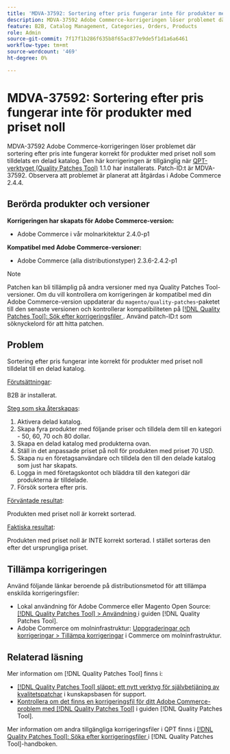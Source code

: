 ```yaml
---
title: 'MDVA-37592: Sortering efter pris fungerar inte för produkter med priset noll'
description: MDVA-37592 Adobe Commerce-korrigeringen löser problemet där sortering efter pris inte fungerar korrekt för produkter med priset noll som tilldelats en delad katalog. Den här korrigeringen är tillgänglig när [QPT-verktyget (Quality Patches Tool)](https://experienceleague.adobe.com/sv/docs/commerce-knowledge-base/kb/announcements/commerce-announcements/magento-quality-patches-released-new-tool-to-self-serve-quality-patches) 1.1.0 är installerat. Patch-ID:t är MDVA-37592. Observera att problemet är planerat att åtgärdas i Adobe Commerce 2.4.4.
feature: B2B, Catalog Management, Categories, Orders, Products
role: Admin
source-git-commit: 7f17f1b286f635b8f65ac877e9de5f1d1a6a6461
workflow-type: tm+mt
source-wordcount: '469'
ht-degree: 0%

---
```


# MDVA-37592: Sortering efter pris fungerar inte för produkter med priset noll

MDVA-37592 Adobe Commerce-korrigeringen löser problemet där sortering efter pris inte fungerar korrekt för produkter med priset noll som tilldelats en delad katalog. Den här korrigeringen är tillgänglig när [QPT-verktyget (Quality Patches Tool)](https://experienceleague.adobe.com/sv/docs/commerce-knowledge-base/kb/announcements/commerce-announcements/magento-quality-patches-released-new-tool-to-self-serve-quality-patches) 1.1.0 har installerats. Patch-ID:t är MDVA-37592. Observera att problemet är planerat att åtgärdas i Adobe Commerce 2.4.4.

## Berörda produkter och versioner

**Korrigeringen har skapats för Adobe Commerce-version:**

* Adobe Commerce i vår molnarkitektur 2.4.0-p1

**Kompatibel med Adobe Commerce-versioner:**

* Adobe Commerce (alla distributionstyper) 2.3.6-2.4.2-p1

>[!NOTE]
>
>Patchen kan bli tillämplig på andra versioner med nya Quality Patches Tool-versioner. Om du vill kontrollera om korrigeringen är kompatibel med din Adobe Commerce-version uppdaterar du `magento/quality-patches`-paketet till den senaste versionen och kontrollerar kompatibiliteten på [[!DNL Quality Patches Tool]: Sök efter korrigeringsfiler ](https://experienceleague.adobe.com/sv/docs/commerce-knowledge-base/kb/announcements/commerce-announcements/magento-quality-patches-released-new-tool-to-self-serve-quality-patches). Använd patch-ID:t som söknyckelord för att hitta patchen.

## Problem

Sortering efter pris fungerar inte korrekt för produkter med priset noll tilldelat till en delad katalog.

<u>Förutsättningar</u>:

B2B är installerat.

<u>Steg som ska återskapas</u>:

1. Aktivera delad katalog.
1. Skapa fyra produkter med följande priser och tilldela dem till en kategori - 50, 60, 70 och 80 dollar.
1. Skapa en delad katalog med produkterna ovan.
1. Ställ in det anpassade priset på noll för produkten med priset 70 USD.
1. Skapa nu en företagsanvändare och tilldela den till den delade katalog som just har skapats.
1. Logga in med företagskontot och bläddra till den kategori där produkterna är tilldelade.
1. Försök sortera efter pris.

<u>Förväntade resultat</u>:

Produkten med priset noll är korrekt sorterad.

<u>Faktiska resultat</u>:

Produkten med priset noll är INTE korrekt sorterad. I stället sorteras den efter det ursprungliga priset.

## Tillämpa korrigeringen

Använd följande länkar beroende på distributionsmetod för att tillämpa enskilda korrigeringsfiler:

* Lokal användning för Adobe Commerce eller Magento Open Source: [[!DNL Quality Patches Tool] > Användning ](/help/tools/quality-patches-tool/usage.md) i guiden [!DNL Quality Patches Tool].
* Adobe Commerce om molninfrastruktur: [Uppgraderingar och korrigeringar > Tillämpa korrigeringar](https://experienceleague.adobe.com/docs/commerce-cloud-service/user-guide/develop/upgrade/apply-patches.html?lang=sv-SE) i Commerce om molninfrastruktur.

## Relaterad läsning

Mer information om [!DNL Quality Patches Tool] finns i:

* [[!DNL Quality Patches Tool] släppt: ett nytt verktyg för självbetjäning av kvalitetspatchar](https://experienceleague.adobe.com/sv/docs/commerce-knowledge-base/kb/announcements/commerce-announcements/magento-quality-patches-released-new-tool-to-self-serve-quality-patches) i kunskapsbasen för support.
* [Kontrollera om det finns en korrigeringsfil för ditt Adobe Commerce-problem med  [!DNL Quality Patches Tool]](/help/tools/quality-patches-tool/patches-available-in-qpt/check-patch-for-magento-issue-with-magento-quality-patches.md) i guiden [!DNL Quality Patches Tool].

Mer information om andra tillgängliga korrigeringsfiler i QPT finns i [[!DNL Quality Patches Tool]: Söka efter korrigeringsfiler ](https://experienceleague.adobe.com/tools/commerce-quality-patches/index.html?lang=sv-SE) i [!DNL Quality Patches Tool]-handboken.
